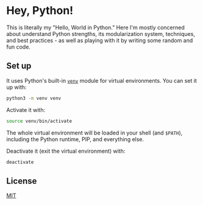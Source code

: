 # Hey, Python!

This is literally my "Hello, World in Python." Here I'm mostly concerned about understand Python strengths, its modularization system, techniques, and best practices - as well as playing with it by writing some random and fun code.

## Set up

It uses Python's built-in [`venv`](https://docs.python.org/3/library/venv.html) module for virtual environments. You can set it up with:

```bash
python3 -m venv venv
```

Activate it with:

```bash
source venv/bin/activate
```

The whole virtual environment will be loaded in your shell (and `$PATH`), including the Python runtime, PIP, and everything else.

Deactivate it (exit the virtual environment) with:

```bash
deactivate
```

## License

[MIT](license)
